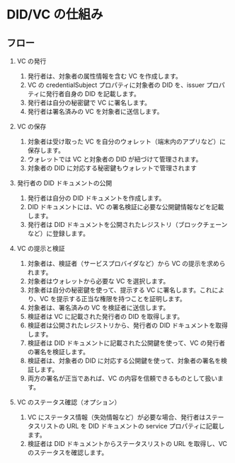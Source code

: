 # DID/VC の仕組み

## フロー

1. VC の発行

   1. 発行者は、対象者の属性情報を含む VC を作成します。
   2. VC の credentialSubject プロパティに対象者の DID を、issuer プロパティに発行者自身の DID を記載します。
   3. 発行者は自分の秘密鍵で VC に署名します。
   4. 発行者は署名済みの VC を対象者に送信します。

2. VC の保存

   1. 対象者は受け取った VC を自分のウォレット（端末内のアプリなど）に保存します。
   2. ウォレットでは VC と対象者の DID が紐づけて管理されます。
   3. 対象者の DID に対応する秘密鍵もウォレットで管理されます

3. 発行者の DID ドキュメントの公開

   1. 発行者は自分の DID ドキュメントを作成します。
   2. DID ドキュメントには、VC の署名検証に必要な公開鍵情報などを記載します。
   3. 発行者は DID ドキュメントを公開されたレジストリ（ブロックチェーンなど）に登録します。

4. VC の提示と検証

   1. 対象者は、検証者（サービスプロバイダなど）から VC の提示を求められます。
   2. 対象者はウォレットから必要な VC を選択します。
   3. 対象者は自分の秘密鍵を使って、提示する VC に署名します。これにより、VC を提示する正当な権限を持つことを証明します。
   4. 対象者は、署名済みの VC を検証者に送信します。
   5. 検証者は VC に記載された発行者の DID を取得します。
   6. 検証者は公開されたレジストリから、発行者の DID ドキュメントを取得します。
   7. 検証者は DID ドキュメントに記載された公開鍵を使って、VC の発行者の署名を検証します。
   8. 検証者は、対象者の DID に対応する公開鍵を使って、対象者の署名を検証します。
   9. 両方の署名が正当であれば、VC の内容を信頼できるものとして扱います。

5. VC のステータス確認（オプション）
   1. VC にステータス情報（失効情報など）が必要な場合、発行者はステータスリストの URL を DID ドキュメントの service プロパティに記載します。
   2. 検証者は DID ドキュメントからステータスリストの URL を取得し、VC のステータスを確認します。
